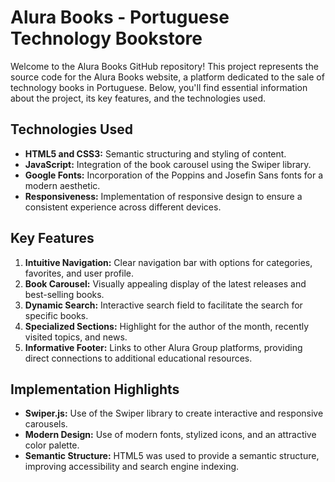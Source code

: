 # Alura Books - Portuguese Technology Bookstore

Welcome to the Alura Books GitHub repository! This project represents the source code for the Alura Books website, a platform dedicated to the sale of technology books in Portuguese. Below, you'll find essential information about the project, its key features, and the technologies used.

## Technologies Used

- **HTML5 and CSS3:** Semantic structuring and styling of content.
- **JavaScript:** Integration of the book carousel using the Swiper library.
- **Google Fonts:** Incorporation of the Poppins and Josefin Sans fonts for a modern aesthetic.
- **Responsiveness:** Implementation of responsive design to ensure a consistent experience across different devices.

## Key Features

1. **Intuitive Navigation:** Clear navigation bar with options for categories, favorites, and user profile.
2. **Book Carousel:** Visually appealing display of the latest releases and best-selling books.
3. **Dynamic Search:** Interactive search field to facilitate the search for specific books.
4. **Specialized Sections:** Highlight for the author of the month, recently visited topics, and news.
5. **Informative Footer:** Links to other Alura Group platforms, providing direct connections to additional educational resources.

## Implementation Highlights

- **Swiper.js:** Use of the Swiper library to create interactive and responsive carousels.
- **Modern Design:** Use of modern fonts, stylized icons, and an attractive color palette.
- **Semantic Structure:** HTML5 was used to provide a semantic structure, improving accessibility and search engine indexing.
